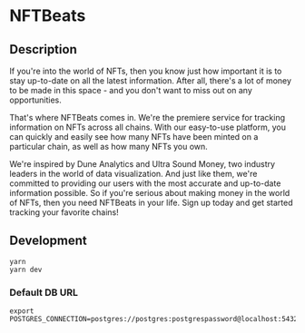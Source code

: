 # NFTBeats

## Description

If you're into the world of NFTs, then you know just how important it is to stay up-to-date on all the latest information. After all, there's a lot of money to be made in this space - and you don't want to miss out on any opportunities.

That's where NFTBeats comes in. We're the premiere service for tracking information on NFTs across all chains. With our easy-to-use platform, you can quickly and easily see how many NFTs have been minted on a particular chain, as well as how many NFTs you own.

We're inspired by Dune Analytics and Ultra Sound Money, two industry leaders in the world of data visualization. And just like them, we're committed to providing our users with the most accurate and up-to-date information possible. So if you're serious about making money in the world of NFTs, then you need NFTBeats in your life. Sign up today and get started tracking your favorite chains!

## Development

```
yarn
yarn dev
```

### Default DB URL

```
export POSTGRES_CONNECTION=postgres://postgres:postgrespassword@localhost:5432/postgres
```
